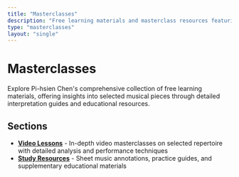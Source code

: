 ```yaml
---
title: "Masterclasses"
description: "Free learning materials and masterclass resources featuring selected music pieces interpreted and taught by Pi-hsien Chen"
type: "masterclasses"
layout: "single"
---
```


# Masterclasses

Explore Pi-hsien Chen's comprehensive collection of free learning materials, offering insights into selected musical pieces through detailed interpretation guides and educational resources.

## Sections

- **[Video Lessons](/masterclasses/lessons/)** - In-depth video masterclasses on selected repertoire with detailed analysis and performance techniques
- **[Study Resources](/masterclasses/resources/)** - Sheet music annotations, practice guides, and supplementary educational materials